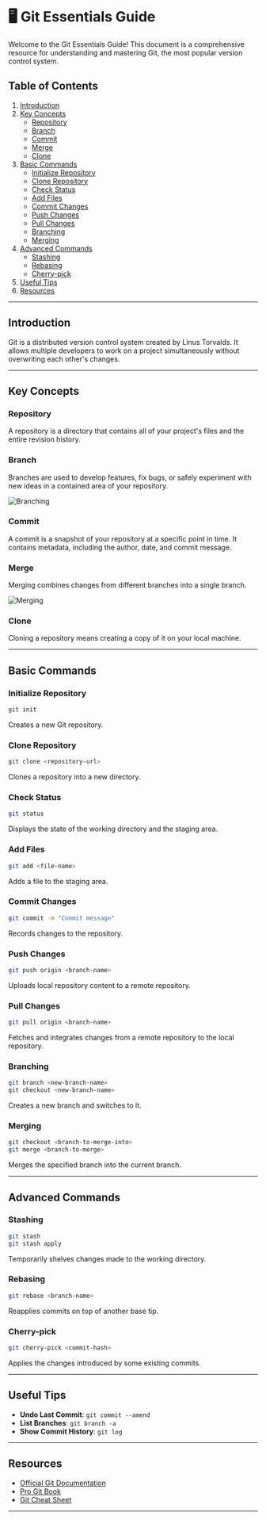 



# 🖥️ Git Essentials Guide

Welcome to the Git Essentials Guide! This document is a comprehensive resource for understanding and mastering Git, the most popular version control system. 

## Table of Contents
1. [Introduction](#introduction)
2. [Key Concepts](#key-concepts)
    - [Repository](#repository)
    - [Branch](#branch)
    - [Commit](#commit)
    - [Merge](#merge)
    - [Clone](#clone)
3. [Basic Commands](#basic-commands)
    - [Initialize Repository](#initialize-repository)
    - [Clone Repository](#clone-repository)
    - [Check Status](#check-status)
    - [Add Files](#add-files)
    - [Commit Changes](#commit-changes)
    - [Push Changes](#push-changes)
    - [Pull Changes](#pull-changes)
    - [Branching](#branching)
    - [Merging](#merging)
4. [Advanced Commands](#advanced-commands)
    - [Stashing](#stashing)
    - [Rebasing](#rebasing)
    - [Cherry-pick](#cherry-pick)
5. [Useful Tips](#useful-tips)
6. [Resources](#resources)

---

## Introduction
Git is a distributed version control system created by Linus Torvalds. It allows multiple developers to work on a project simultaneously without overwriting each other's changes.

---

## Key Concepts

### Repository
A repository is a directory that contains all of your project's files and the entire revision history.

### Branch
Branches are used to develop features, fix bugs, or safely experiment with new ideas in a contained area of your repository.

![Branching](https://www.nobledesktop.com/image/gitresources/git-branches-merge.png)

### Commit
A commit is a snapshot of your repository at a specific point in time. It contains metadata, including the author, date, and commit message.

### Merge
Merging combines changes from different branches into a single branch.

![Merging](https://media.geeksforgeeks.org/wp-content/uploads/20230516192737/git-three-way-merging.png)

### Clone
Cloning a repository means creating a copy of it on your local machine.

---

## Basic Commands

### Initialize Repository
```bash
git init
```
Creates a new Git repository.

### Clone Repository
```bash
git clone <repository-url>
```
Clones a repository into a new directory.

### Check Status
```bash
git status
```
Displays the state of the working directory and the staging area.

### Add Files
```bash
git add <file-name>
```
Adds a file to the staging area.

### Commit Changes
```bash
git commit -m "Commit message"
```
Records changes to the repository.

### Push Changes
```bash
git push origin <branch-name>
```
Uploads local repository content to a remote repository.

### Pull Changes
```bash
git pull origin <branch-name>
```
Fetches and integrates changes from a remote repository to the local repository.

### Branching
```bash
git branch <new-branch-name>
git checkout <new-branch-name>
```
Creates a new branch and switches to it.

### Merging
```bash
git checkout <branch-to-merge-into>
git merge <branch-to-merge>
```
Merges the specified branch into the current branch.

---

## Advanced Commands

### Stashing
```bash
git stash
git stash apply
```
Temporarily shelves changes made to the working directory.

### Rebasing
```bash
git rebase <branch-name>
```
Reapplies commits on top of another base tip.

### Cherry-pick
```bash
git cherry-pick <commit-hash>
```
Applies the changes introduced by some existing commits.

---

## Useful Tips
- **Undo Last Commit**: `git commit --amend`
- **List Branches**: `git branch -a`
- **Show Commit History**: `git log`

---

## Resources
- [Official Git Documentation](https://git-scm.com/doc)
- [Pro Git Book](https://git-scm.com/book/en/v2)
- [Git Cheat Sheet](https://education.github.com/git-cheat-sheet-education.pdf)

---





